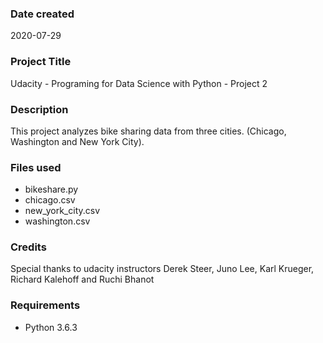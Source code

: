 ### Date created
2020-07-29

### Project Title
Udacity - Programing for Data Science with Python - Project 2

### Description
This project analyzes bike sharing data from three cities. (Chicago, Washington and New York City). 

### Files used
- bikeshare.py
- chicago.csv
- new_york_city.csv
- washington.csv

### Credits
Special thanks to udacity instructors Derek Steer, Juno Lee, Karl Krueger, Richard Kalehoff and Ruchi Bhanot

### Requirements
- Python 3.6.3
